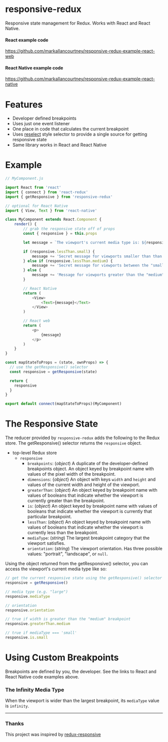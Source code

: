 # responsive-redux
Responsive state management for Redux. Works with React and React Native.

#### React example code
<a href="https://github.com/markallancourtney/responsive-redux-example-react-web" target="_blank">
    https://github.com/markallancourtney/responsive-redux-example-react-web
</a>

#### React Native example code
<a href="https://github.com/markallancourtney/responsive-redux-example-react-native" target="_blank">
    https://github.com/markallancourtney/responsive-redux-example-react-native
</a>


# Features
- Developer defined breakpoints
- Uses just one event listener
- One place in code that calculates the current breakpoint
- Uses [reselect](https://github.com/reduxjs/reselect) style selector to provide a single source for getting responsive state
- Same library works in React and React Native

# Example

```js
// MyComponent.js

import React from 'react'
import { connect } from 'react-redux'
import { getResponsive } from 'responsive-redux'

// optional for React Native
import { View, Text } from 'react-native'

class MyComponent extends React.Component {
    render() {
        // grab the responsive state off of props
        const { responsive } = this.props

        let message = `The viewport's current media type is: ${responsive.mediaType}. `

        if (responsive.lessThan.small) {
            message += 'Secret message for viewports smaller than than the "small" breakpoint!'
        } else if (responsive.lessThan.medium) {
            message += 'Secret message for viewports between the "small" and "medium" breakpoints!'
        } else {
            message += 'Message for viewports greater than the "medium" breakpoint.'
        }

        // React Native
        return (
            <View>
                <Text>{message}</Text>
            </View>
        )

        // React web
        return (
            <p>
                {message}
            </p>
        )
    }
}

const mapStateToProps = (state, ownProps) => {
  // use the getResponsive() selector
  const responsive = getResponsive(state)

  return {
    responsive
  }
}

export default connect(mapStateToProps)(MyComponent)

```

# The Responsive State

The reducer provided by `responsive-redux` adds the following to the Redux store.
The getResponsive() selector returns the `responsive` object.

- top-level Redux store
    - `responsive`
        - `breakpoints`: (*object*) A duplicate of the developer-defined breakpoints object. An object keyed by breakpoint name with values of the pixel width of the breakpoint.
        - `dimensions`: {*object*} An object with keys `width` and `height` and values of the current width and height of the viewport.
        - `greaterThan`: (*object*) An object keyed by breakpoint name with values of booleans that indicate whether the viewport is currently greater than the breakpoint.
        - `is`: (*object*) An object keyed by breakpoint name with values of booleans that indicate whether the viewport is currently that particular breakpoint.
        - `lessThan`: (*object*) An object keyed by breakpoint name with values of booleans that indicate whether the viewport is currently less than the breakpoint.
        - `mediaType`: (*string*) The largest breakpoint category that the viewport satisfies.
        - `orientation`: (*string*) The viewport orientation. Has three possible values: "portrait", "landscape", or `null`.


Using the object returned from the getResponsive() selector, you can access the viewport's current media type like so:

```js
// get the current responsive state using the getResponsive() selector
responsive = getResponsive()

// media type (e.g. "large")
responsive.mediaType

// orientation
responsive.orientation

// true if width is greater than the "medium" breakpoint
responsive.greaterThan.medium

// true if mediaType === 'small'
responsive.is.small

```


# Using Custom Breakpoints

Breakpoints are defined by you, the developer. See the links to React and React Native code examples above.


### The Infinity Media Type

When the viewport is wider than the largest breakpoint, its `mediaType` value is `infinity`.

---

### Thanks

This project was inspired by <a href="https://github.com/AlecAivazis/redux-responsive" target="_blank">redux-responsive</a>
